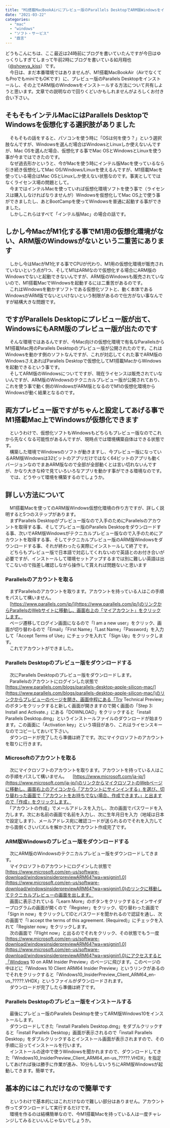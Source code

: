 ```yaml
---
title: "M1搭載MacBookAirにプレビュー版のParallels DesktopでARM版Windowsをインストールして使う方法"
date: "2021-03-22"
categories: 
  - "mac"
  - "windows"
  - "ソフト・サービス"
  - "戯言"
---
```


どうもこんにちは、ここ最近は24時前にブログを書いていたんですが今日はゆっくりしすぎてしまって午前2時にブログを書いている如月翔也（[@showya\_kiss](http://twitter.com/showya_kiss)）です。  
　今日は、まだ本番環境ではありませんが、M1搭載MacBookAir（AirでなくてもProでもminiでもOKです）に、プレビュー版のParallels Desktopをインストールし、その上でARM版のWindowsをインストールする方法について共有しようと思います。文章での説明なので回りくどいかもしれませんがよろしくお付き合い下さい。  

## そもそもインテルMacにはParallels DesktopでWindowsを仮想化する選択肢がありました

　そもそもの話をすると、パソコンを使う時に「OSは何を使う？」という選択肢なんですが、Windowsを選んだ場合はWindowsとLinuxしか使えないんですが、Mac OSを選んだ場合、仮想化する事でMac OSとWindowsとLinuxを使う事が今まではできたのです。  
　なぜ過去形かというと、今がMacを使う時にインテル版Macを使っているなら引き続き仮想化してMac OS/Windows/Linuxを使えるんですが、M1搭載Macを使っている場合はMac OSとLinuxしか使えない状態なのです。事実としてではなくライセンス場の問題として。  
　今まではインテルMacを使っていれば仮想化環境ソフトを使う事で（ライセンスは購入しなければなりませんが）Windowsを仮想化してMac OS上で使う事ができましたし、あとBootCampを使ってWindowsを普通に起動する事ができました。  
　しかしこれらはすべて「インテル版Mac」の場合の話です。  

## しかし今MacがM1化する事でM1用の仮想化環境がない、ARM版のWindowsがないという二重苦にあります

　しかし今はMacがM1化する事でCPUが代わり、M1用の仮想化環境が販売されていないという点が1つ、そしてM1はARMなので仮想化する場合にARM版のWindowsでないと起動できないんですが、ARM版のWindowsも販売されていないので、M1搭載MacでWindowsを起動するには二重苦があるのです。  
　これはWindowsを動かすソフトである仮想化ソフトと、動く本体であるWindowsがARM版でないといけないという制限があるので仕方がない事なんですが結構大きな問題です。  

## ですがParallels Desktopにプレビュー版が出て、WindowsにもARM版のプレビュー版が出たのです

　そんな環境ではあるんですが、今Mac向けの仮想化環境で有名なParallelsからM1搭載Mac用のParallels Desktopのプレビュー版が公開されたのです。これはWindowsを動かす側のソフトなんですが、これが対応してくれた事でARM版のWindowsさえあればParallels Desktopで仮想化してM1搭載MacからWindowsを起動できるという事です。  
　そしてARM版のWindowsについてですが、現在ライセンスは販売されていないんですが、ARM版のWindowsのテクニカルプレビュー版が公開されており、これを使う事で動く側のWindowsがARM版となるのでM1の仮想化環境からWindowsが動く結果となるのです。  

## 両方プレビュー版ですがちゃんと設定してあげる事でM1搭載Mac上でWindowsが仮想化できます

　というわけで、仮想化ソフトもWindowsもどちらもプレビュー版なのでこれから先なくなる可能性があるんですが、現時点では環境構築自体はできる状態です。  
　構築した環境でWindowsのソフトが動きますし、今プレビュー版になっているARM版Windowsは32ビットのアプリだけではなく64ビットのアプリも動くバージョンなのでまあARM版なので全部が全部動くとは言い切れないんですが、かなり大きな枠で見ていろいろなアプリを動かす事ができる環境なのです。  
　では、どうやって環境を構築するのでしょうか。  

## 詳しい方法について

　M1搭載Macを使ってのARM版Windows仮想化環境の作り方ですが、詳しく説明すると5つのステップがあります。  
　まずParallels Desktopがプレビュー版なので入手のためにParallelsのアカウントを取得する事、そしてプレビュー版のParallels Desktopをダウンロードする事、次いでARM版Windowsがテクニカルプレビュー版なので入手のためにアカウントを取得する事、そしてテクニカルプレビュー版のARM版Windowsをダウンロードする事、それが終わったら実際にインストールして終了です。  
　どちらもプレビュー版で日本語で対応してくれないので英語とのお付き合いが必要ですが、インストールして環境セットアップするまでは別に難しい英語は出てこないので指差し確認しながら操作して貰えれば問題ないと思います

### Parallelsのアカウントを取る

　まずParallelsのアカウントを取ります。アカウントを持っている人はこの手順をパスして構いません。  
　[https://www.parallels.com/jp/](https://www.parallels.com/jp/)のリンクからParallelsのWebサイトに移動し、画面右上の「マイアカウント」をクリックします。  
　ページ遷移してログイン画面になるので「I am a new user」をクリック、画面が切り替わるので「Email」「First Name」「Last Name」「Password」を入力して「Accept Terms of Use」にチェックを入れて「Sign Up」をクリックします。  
　これでアカウントができました。  

### Parallels Desktopのプレビュー版をダウンロードする

　次にParallels Desktopのプレビュー版をダウンロードします。  
　Parallelsのアカウントにログインした状態で[https://www.parallels.com/blogs/parallels-desktop-apple-silicon-mac/](https://www.parallels.com/blogs/parallels-desktop-apple-silicon-mac/)のリンクからプレビューのページを開き、画面中程にある「Try Technical Preview」のボタンをクリックすると新しく画面が開きますので開く画面の「Step 3: Install and Activate.」にある「DOWNLOAD」をクリックすると「install Parallels Desktop.dmg」というインストールファイルのダウンロードが始まります。この画面に「Activation key」という項目があり、これはライセンスキーなのでコピーしておいて下さい。  
　ダウンロードが完了したら準備は終了です。次にマイクロソフトのアカウントを取りに行きます。  

### Microsoftのアカウントを取る

　次にマイクロソフトのアカウントを取ります。アカウントを持っている人はこの手順をパスして構いません。 　[https://www.microsoft.com/ja-jp/](https://www.microsoft.com/ja-jp/)のリンクからマイクロソフトのWebページに移動し、画面右上のアイコンから「アカウントにサインインする」を選び、切り替わった画面で「アカウントをお持ちでない場合、作成できます。」と出ますので「作成」をクリックします。  
　「アカウントの作成」でメールアドレスを入力し、次の画面でパスワードを入力します。次にお名前の画面で名前を入力し、次に生年月日を入力（地域は日本で設定します）、メールアドレス宛に確認コードが送られるのでそれを入力してから面倒くさいパズルを解かされてアカウント作成完了です。  

### ARM版Windowsのプレビュー版をダウンロードする

　次にARM版のWindowsのテクニカルプレビュー版をダウンロードしてきます。  
　マイクロソフトのアカウントにログインした状態で[https://www.microsoft.com/en-us/software-download/windowsinsiderpreviewARM64?wa=wsignin1.0](https://www.microsoft.com/en-us/software-download/windowsinsiderpreviewARM64?wa=wsignin1.0)のリンクに移動してテクニカルプレビューの画面を出します。  
　画面に表示されている「Learn More」のボタンをクリックするとインサイダープログラムの画面が開くので「Register」をクリック、切り替わった画面で「Sign in now」をクリックしてIDとパスワードを聞かれるので認証を通し、次の画面で「I accept the terms of this agreement. (Required)」にチェックを入れて「Register now」をクリックします。  
　次の画面で「Flight now」と出るのでそれをクリック、その状態でもう一度[https://www.microsoft.com/en-us/software-download/windowsinsiderpreviewARM64?wa=wsignin1.0](https://www.microsoft.com/en-us/software-download/windowsinsiderpreviewARM64?wa=wsignin1.0)にアクセスすると「Windows 10 on ARM Insider Preview」のページに飛びます。このページの中ほどに「Windows 10 Client ARM64 Insider Preview」というリンクがあるのでそれをクリックすると「Windows10\_InsiderPreview\_Client\_ARM64\_en-us\_?????.VHDX」というファイルがダウンロードされます。  
　ダウンロードが完了したら準備は終了です。  

### Parallels Desktopのプレビュー版をインストールする

　最後にプレビュー版のParallels Desktopを使ってARM版Windows10をインストールします。  
　ダウンロードしてきた「install Parallels Desktop.dmg」をダブルクリックすると「install Parallels Desktop」画面が表示されるので「install Parallels Desktop」をダブルクリックするとインストール画面が表示されますので、その手順に沿ってインストールを行います。  
　インストールの途中で使うWindowsを聞かれますので、ダウンロードしてきた「Windows10\_InsiderPreview\_Client\_ARM64\_en-us\_?????.VHDX」を指定してあげれば後は勝手に作業が進み、10分もしないうちにARM版Windowsが起動してきます。簡単です。  

## 基本的にはこれだけなので簡単です

　というわけで基本的にはこれだけなので難しい部分はありません。アカウント作ってダウンロードして実行するだけです。  
　環境を作るのは結構簡単なので、今M1搭載Macを持っている人は一度チャレンジしてみるといいんじゃないでしょうか。
